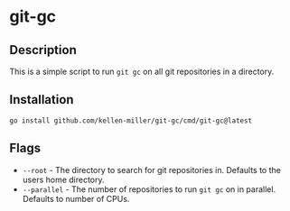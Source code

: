 # git-gc

## Description

This is a simple script to run `git gc` on all git repositories in a directory.

## Installation

`go install github.com/kellen-miller/git-gc/cmd/git-gc@latest`

## Flags

- `--root` - The directory to search for git repositories in. Defaults to the users home directory.
- `--parallel` - The number of repositories to run `git gc` on in parallel. Defaults to number of CPUs.